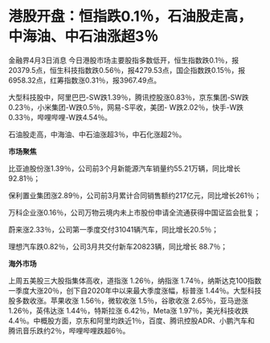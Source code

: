 # 港股开盘：恒指跌0.1％，石油股走高，中海油、中石油涨超3％

金融界4月3日消息
今日港股市场主要股指多数低开，恒生指数跌0.1％，报20379.5点，恒生科技指数跌0.56％，报4279.53点，国企指数跌0.15％，报6958.32点，红筹指数涨0.31％，报3967.49点。

大型科技股中，阿里巴巴-SW跌1.39％，腾讯控股涨0.83％，京东集团-SW跌0.23％，小米集团-W跌0.5％，网易-S平收，美团-
W跌2.02％，快手-W跌0.33％，哔哩哔哩-W跌4.54％。

石油股走高，中海油、中石油涨超3％，中石化涨超2％。

**市场聚焦**

比亚迪股份涨1.39％，公司前3个月新能源汽车销量约55.21万辆，同比增长92.81％；

保利置业集团涨2.89％，公司前3月累计合同销售额约217亿元，同比增长261％；

万科企业涨0.16％，公司万物云境内未上市股份申请全流通获得中国证监会批复；

蔚来涨2.33％，公司第一季度交付31041辆汽车，同比增长20.5％；

理想汽车跌0.82％，公司3月共交付新车20823辆，同比增长 88.7％；

**海外市场**

上周五美股三大股指集体高收，道指涨 1.26％，纳指涨 1.74％，纳斯达克100指数一季度大涨20％，创下自2020年中以来最大季度涨幅，标普涨
1.44％。大型科技股多数收涨。苹果收涨 1.56％，微软收涨 1.5％，谷歌收涨 2.65％，亚马逊涨 1.26％，英伟达涨 1.44％，特斯拉涨
6.42％，Meta涨
1.97％，美光科技收跌4.4％。中概股方面，京东和阿里均跌近1％，百度、腾讯控股ADR、小鹏汽车和腾讯音乐跌约2％，哔哩哔哩跌超6％。

